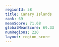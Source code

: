 ```yaml
---
regionId: 58
title: Canary Islands
rank: 69
meanScore: 71.68
globalMeanScore: 69.33
numRegions: 220
layout: region_score
---
```

